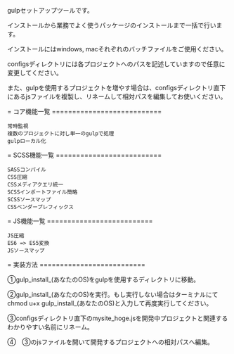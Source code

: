 gulpセットアップツールです。

インストールから業務でよく使うパッケージのインストールまで一括で行います。

インストールにはwindows, macそれぞれのバッチファイルをご使用ください。

configsディレクトリには各プロジェクトへのパスを記述していますので任意に変更してください。

また、gulpを使用するプロジェクトを増やす場合は、configsディレクトリ直下にあるjsファイルを複製し、リネームして相対パスを編集してお使いください。


= コア機能一覧 ===========================

	常時監視
	複数のプロジェクトに対し単一のgulpで処理
	gulpローカル化


= SCSS機能一覧 ==========================

	SASSコンパイル
	CSS圧縮
	CSSメディアクエリ統一
	SCSSインポートファイル簡略
	SCSSソースマップ
	CSSベンダープレフィックス

= JS機能一覧 ==========================

	JS圧縮
	ES6 => ES5変換
	JSソースマップ


= 実装方法 ==========================

①gulp_install_(あなたのOS)をgulpを使用するディレクトリに移動。

②gulp_install_(あなたのOS)を実行。もし実行しない場合はターミナルにて　chmod u+x gulp_install_(あなたのOS)と入力して再度実行してください。

③configsディレクトリ直下のmysite_hoge.jsを開発中プロジェクトと関連するわかりやすい名前にリネーム。

④　③のjsファイルを開いて開発するプロジェクトへの相対パスへ編集。
